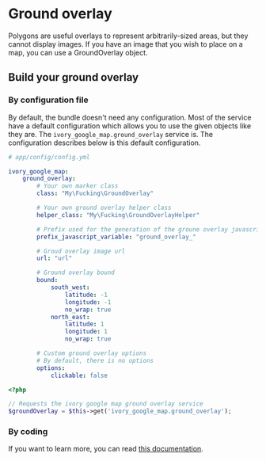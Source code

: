 # Ground overlay

Polygons are useful overlays to represent arbitrarily-sized areas, but they cannot display images. If you have an
image that you wish to place on a map, you can use a GroundOverlay object.

## Build your ground overlay

### By configuration file

By default, the bundle doesn't need any configuration. Most of the service have a default configuration which allows
you to use the given objects like they are. The ``ivory_google_map.ground_overlay`` service is. The configuration
describes below is this default configuration.

```yaml
# app/config/config.yml

ivory_google_map:
    ground_overlay:
        # Your own marker class
        class: "My\Fucking\GroundOverlay"

        # Your own ground overlay helper class
        helper_class: "My\Fucking\GroundOverlayHelper"

        # Prefix used for the generation of the groune overlay javascript variable
        prefix_javascript_variable: "ground_overlay_"

        # Groud overlay image url
        url: "url"

        # Ground overlay bound
        bound:
            south_west:
                latitude: -1
                longitude: -1
                no_wrap: true
            north_east:
                latitude: 1
                longitude: 1
                no_wrap: true

        # Custom ground overlay options
        # By default, there is no options
        options:
            clickable: false
```

``` php
<?php

// Requests the ivory google map ground overlay service
$groundOverlay = $this->get('ivory_google_map.ground_overlay');
```

### By coding

If you want to learn more, you can read
[this documentation](https://github.com/egeloen/ivory-google-map/blob/master/doc/usage/overlays/ground_overlay.md).
